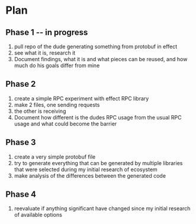 # Plan

## Phase 1 -- in progress

1. pull repo of the dude generating something from protobuf in effect
2. see what it is, research it
3. Document findings, what it is and what pieces can be reused, and how much
   do his goals differ from mine

## Phase 2

1. create a simple RPC experiment with effect RPC library
2. make 2 files, one sending requests
3. the other is receiving
4. Document how different is the dudes RPC usage from the usual RPC usage and
   what could become the barrier

## Phase 3

1. create a very simple protobuf file
2. try to generate everything that can be generated by multiple libraries that
   were selected during my initial research of ecosystem
3. make analysis of the differences between the generated code

## Phase 4

1. reevaluate if anything significant have changed since my initial research of
   available options
